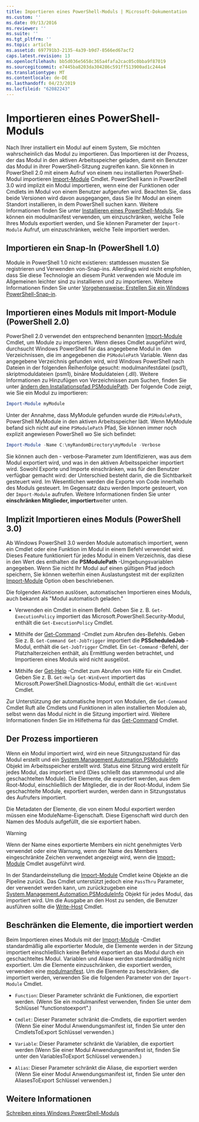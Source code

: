```yaml
---
title: Importieren eines PowerShell-Moduls | Microsoft-Dokumentation
ms.custom: ''
ms.date: 09/13/2016
ms.reviewer: ''
ms.suite: ''
ms.tgt_pltfrm: ''
ms.topic: article
ms.assetid: 697791b3-2135-4a39-b9d7-8566ed67acf2
caps.latest.revision: 13
ms.openlocfilehash: bb5d036e5658c365a4fafa2cac05c0bba9f87019
ms.sourcegitcommit: e7445ba8203da304286c591ff513900ad1c244a4
ms.translationtype: MT
ms.contentlocale: de-DE
ms.lasthandoff: 04/23/2019
ms.locfileid: "62082243"
---
```

# <a name="importing-a-powershell-module"></a>Importieren eines PowerShell-Moduls

Nach Ihrer installiert ein Modul auf einem System, Sie möchten wahrscheinlich das Modul zu importieren. Das Importieren ist der Prozess, der das Modul in den aktiven Arbeitsspeicher geladen, damit ein Benutzer das Modul in ihrer PowerShell-Sitzung zugreifen kann. Sie können in PowerShell 2.0 mit einem Aufruf von einem neu installierten PowerShell-Modul importieren [Import-Module](/powershell/module/Microsoft.PowerShell.Core/Import-Module) Cmdlet. PowerShell kann in PowerShell 3.0 wird implizit ein Modul importieren, wenn eine der Funktionen oder Cmdlets im Modul von einem Benutzer aufgerufen wird. Beachten Sie, dass beide Versionen wird davon ausgegangen, dass Sie Ihr Modul an einem Standort installieren, in dem PowerShell suchen kann. Weitere Informationen finden Sie unter [Installieren eines PowerShell-Moduls](./installing-a-powershell-module.md). Sie können ein modulmanifest verwenden, um einzuschränken, welche Teile Ihres Moduls exportiert werden, und Sie können Parameter der `Import-Module` Aufruf, um einzuschränken, welche Teile importiert werden.

## <a name="importing-a-snap-in-powershell-10"></a>Importieren ein Snap-In (PowerShell 1.0)

Module in PowerShell 1.0 nicht existieren: stattdessen mussten Sie registrieren und Verwenden von-Snap-ins. Allerdings wird nicht empfohlen, dass Sie diese Technologie an diesem Punkt verwenden wie Module im Allgemeinen leichter sind zu installieren und zu importieren. Weitere Informationen finden Sie unter [Vorgehensweise: Erstellen Sie ein Windows PowerShell-Snap-in](../cmdlet/how-to-create-a-windows-powershell-snap-in.md).

## <a name="importing-a-module-with-import-module-powershell-20"></a>Importieren eines Moduls mit Import-Module (PowerShell 2.0)

PowerShell 2.0 verwendet den entsprechend benannten [Import-Module](/powershell/module/Microsoft.PowerShell.Core/Import-Module) Cmdlet, um Module zu importieren. Wenn dieses Cmdlet ausgeführt wird, durchsucht Windows PowerShell für das angegebene Modul in den Verzeichnissen, die im angegebenen die `PSModulePath` Variable. Wenn das angegebene Verzeichnis gefunden wird, wird Windows PowerShell nach Dateien in der folgenden Reihenfolge gesucht: modulmanifestdatei (psd1), skriptmoduldateien (psm1), binäre Moduldateien (.dll). Weitere Informationen zu Hinzufügen von Verzeichnissen zum Suchen, finden Sie unter [ändern den Installationspfad PSModulePath](./modifying-the-psmodulepath-installation-path.md). Der folgende Code zeigt, wie Sie ein Modul zu importieren:

```powershell
Import-Module myModule
```

Unter der Annahme, dass MyModule gefunden wurde die `PSModulePath`, PowerShell MyModule in den aktiven Arbeitsspeicher lädt. Wenn MyModule befand sich nicht auf eine `PSModulePath` Pfad, Sie können immer noch explizit angewiesen PowerShell wo Sie sich befindet:

```powershell
Import-Module -Name C:\myRandomDirectory\myModule -Verbose
```

Sie können auch den - verbose-Parameter zum Identifizieren, was aus dem Modul exportiert wird, und was in den aktiven Arbeitsspeicher importiert wird. Sowohl Exporte und Importe einschränken, was für den Benutzer verfügbar gemacht wird: der Unterschied besteht darin, die die Sichtbarkeit gesteuert wird. Im Wesentlichen werden die Exporte von Code innerhalb des Moduls gesteuert. Im Gegensatz dazu werden Importe gesteuert, von der `Import-Module` aufrufen. Weitere Informationen finden Sie unter **einschränken Mitglieder, importiert**weiter unten.

## <a name="implicitly-importing-a-module-powershell-30"></a>Implizit Importieren eines Moduls (PowerShell 3.0)

Ab Windows PowerShell 3.0 werden Module automatisch importiert, wenn ein Cmdlet oder eine Funktion im Modul in einem Befehl verwendet wird. Dieses Feature funktioniert für jedes Modul in einem Verzeichnis, das diese in den Wert des enthalten die **PSModulePath** -Umgebungsvariablen angegeben. Wenn Sie nicht Ihr Modul auf einen gültigen Pfad jedoch speichern, Sie können weiterhin einen Auslastungstest mit der expliziten [Import-Module](/powershell/module/Microsoft.PowerShell.Core/Import-Module) Option oben beschriebenen.

Die folgenden Aktionen auslösen, automatischen Importieren eines Moduls, auch bekannt als "Modul automatisch geladen."

- Verwenden ein Cmdlet in einem Befehl. Geben Sie z. B. `Get-ExecutionPolicy` importiert das Microsoft.PowerShell.Security-Modul, enthält die `Get-ExecutionPolicy` Cmdlet.

- Mithilfe der [Get-Command](/powershell/module/Microsoft.PowerShell.Core/Get-Command) -Cmdlet zum Abrufen des-Befehls.  Geben Sie z. B. `Get-Command Get-JobTrigger` importiert die **PSScheduledJob** -Modul, enthält die `Get-JobTrigger` Cmdlet. Ein `Get-Command` -Befehl, der Platzhalterzeichen enthält, als Ermittlung werden betrachtet, und Importieren eines Moduls wird nicht ausgelöst.

- Mithilfe der [Get-Help](/powershell/module/Microsoft.PowerShell.Core/Get-Help) -Cmdlet zum Abrufen von Hilfe für ein Cmdlet. Geben Sie z. B. `Get-Help Get-WinEvent` importiert das Microsoft.PowerShell.Diagnostics-Modul, enthält die `Get-WinEvent` Cmdlet.

Zur Unterstützung der automatische Import von Modulen, die `Get-Command` Cmdlet Ruft alle Cmdlets und Funktionen in allen installierten Modulen ab, selbst wenn das Modul nicht in die Sitzung importiert wird. Weitere Informationen finden Sie im Hilfethema für das [Get-Command](/powershell/module/Microsoft.PowerShell.Core/Get-Command) Cmdlet.

## <a name="the-importing-process"></a>Der Prozess importieren

Wenn ein Modul importiert wird, wird ein neue Sitzungszustand für das Modul erstellt und ein [System.Management.Automation.PSModuleInfo](/dotnet/api/System.Management.Automation.PSModuleInfo) Objekt im Arbeitsspeicher erstellt wird. Status eine Sitzung wird erstellt für jedes Modul, das importiert wird (Dies schließt das stammmodul und alle geschachtelten Module). Die Elemente, die exportiert werden, aus dem Root-Modul, einschließlich der Mitglieder, die in der Root-Modul, indem Sie geschachtelte Module, exportiert wurden, werden dann in Sitzungsstatus des Aufrufers importiert.

Die Metadaten der Elemente, die von einem Modul exportiert werden müssen eine ModuleName-Eigenschaft. Diese Eigenschaft wird durch den Namen des Moduls aufgefüllt, die sie exportiert haben.

> [!WARNING]
> Wenn der Name eines exportierte Members ein nicht genehmigtes Verb verwendet oder eine Warnung, wenn der Name des Members eingeschränkte Zeichen verwendet angezeigt wird, wenn die [Import-Module](/powershell/module/Microsoft.PowerShell.Core/Import-Module) Cmdlet ausgeführt wird.

In der Standardeinstellung die [Import-Module](/powershell/module/Microsoft.PowerShell.Core/Import-Module) Cmdlet keine Objekte an die Pipeline zurück. Das Cmdlet unterstützt jedoch eine `PassThru` Parameter, der verwendet werden kann, um zurückzugeben eine [System.Management.Automation.PSModuleInfo](/dotnet/api/System.Management.Automation.PSModuleInfo) Objekt für jedes Modul, das importiert wird. Um die Ausgabe an den Host zu senden, die Benutzer ausführen sollte die [Write-Host](/powershell/module/Microsoft.PowerShell.Utility/Write-Host) Cmdlet.

## <a name="restricting--the-members-that-are-imported"></a>Beschränken die Elemente, die importiert werden

Beim Importieren eines Moduls mit der [Import-Module](/powershell/module/Microsoft.PowerShell.Core/Import-Module) -Cmdlet standardmäßig alle exportierter Module, die Elemente werden in der Sitzung importiert einschließlich keine Befehle exportiert an das Modul durch ein geschachteltes Modul. Variablen und Aliase werden standardmäßig nicht exportiert. Um die Elemente einzuschränken, die exportiert werden, verwenden eine [modulmanifest](./how-to-write-a-powershell-module-manifest.md). Um die Elemente zu beschränken, die importiert werden, verwenden Sie die folgenden Parameter von der `Import-Module` Cmdlet.

- `Function`: Dieser Parameter schränkt die Funktionen, die exportiert werden. (Wenn Sie ein modulmanifest verwenden, finden Sie unter dem Schlüssel "functionstoexport".)

- `Cmdlet`: Dieser Parameter schränkt die-Cmdlets, die exportiert werden (Wenn Sie einer Modul Anwendungsmanifest ist, finden Sie unter den CmdletsToExport Schlüssel verwenden.)

- `Variable`: Dieser Parameter schränkt die Variablen, die exportiert werden (Wenn Sie einer Modul Anwendungsmanifest ist, finden Sie unter den VariablesToExport Schlüssel verwenden.)

- `Alias`: Dieser Parameter schränkt die Aliase, die exportiert werden (Wenn Sie einer Modul Anwendungsmanifest ist, finden Sie unter den AliasesToExport Schlüssel verwenden.)

## <a name="see-also"></a>Weitere Informationen

[Schreiben eines Windows PowerShell-Moduls](./writing-a-windows-powershell-module.md)
